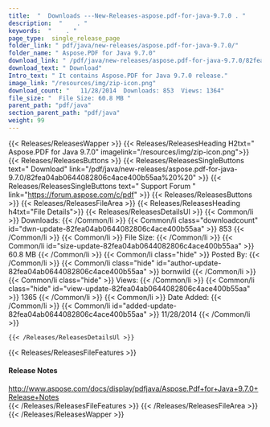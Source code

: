 ```yaml
---
title:  "  Downloads ---New-Releases-aspose.pdf-for-java-9.7.0 . " 
description:  "    . " 
keywords:  "    . " 
page_type:  single_release_page
folder_link: " pdf/java/new-releases/aspose.pdf-for-java-9.7.0/"
folder_name: " Aspose.PDF for Java 9.7.0"
download_link: " /pdf/java/new-releases/aspose.pdf-for-java-9.7.0/82fea04ab0644082806c4ace400b55aa"
download_text: " Download"
Intro_text: " It contains Aspose.PDF for Java 9.7.0 release."
image_link: "/resources/img/zip-icon.png"
download_count: "   11/28/2014  Downloads: 853  Views: 1364"
file_size: "  File Size: 60.8 MB "
parent_path: "pdf/java"
section_parent_path: "pdf/java"
weight: 99 
---
```


{{< Releases/ReleasesWapper >}}
  {{< Releases/ReleasesHeading H2txt=" Aspose.PDF for Java 9.7.0" imagelink="/resources/img/zip-icon.png">}}
  {{< Releases/ReleasesButtons >}}
    {{< Releases/ReleasesSingleButtons text=" Download" link="/pdf/java/new-releases/aspose.pdf-for-java-9.7.0/82fea04ab0644082806c4ace400b55aa%20%20" >}}
    {{< Releases/ReleasesSingleButtons text=" Support Forum " link="https://forum.aspose.com/c/pdf" >}}
  {{< Releases/ReleasesButtons >}}
  {{< Releases/ReleasesFileArea >}}
    {{< Releases/ReleasesHeading h4txt="File Details">}}
    {{< Releases/ReleasesDetailsUl >}}
            {{< Common/li  >}} Downloads: {{< /Common/li >}} 
      {{< Common/li class="downloadcount" id="dwn-update-82fea04ab0644082806c4ace400b55aa" >}} 853 {{< /Common/li >}} 
      {{< Common/li  >}} File Size: {{< /Common/li >}} 
      {{< Common/li id="size-update-82fea04ab0644082806c4ace400b55aa" >}} 60.8 MB {{< /Common/li >}} 
      {{< Common/li  class="hide" >}} Posted By: {{< /Common/li >}} 
      {{< Common/li class="hide" id="author-update-82fea04ab0644082806c4ace400b55aa" >}} bornwild {{< /Common/li >}} 
      {{< Common/li class="hide"  >}} Views: {{< /Common/li >}} 
      {{< Common/li class="hide" id="view-update-82fea04ab0644082806c4ace400b55aa" >}} 1365 {{< /Common/li >}} 
      {{< Common/li  >}} Date Added: {{< /Common/li >}} 
      {{< Common/li id="added-update-82fea04ab0644082806c4ace400b55aa" >}} 11/28/2014 {{< /Common/li >}} 

    {{< /Releases/ReleasesDetailsUl >}}

  {{< Releases/ReleasesFileFeatures >}}
      <h4>Release Notes</h4><div><a href="http://www.aspose.com/docs/display/pdfjava/Aspose.Pdf+for+Java+9.7.0+Release+Notes">http://www.aspose.com/docs/display/pdfjava/Aspose.Pdf+for+Java+9.7.0+Release+Notes</a></div>
  {{< /Releases/ReleasesFileFeatures >}}
 {{< /Releases/ReleasesFileArea >}}
{{< /Releases/ReleasesWapper >}}


